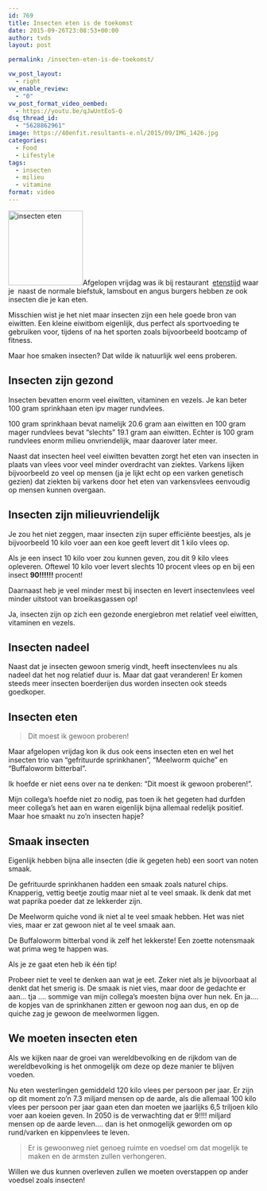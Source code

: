 ```yaml
---
id: 769
title: Insecten eten is de toekomst
date: 2015-09-26T23:08:53+00:00
author: tvds
layout: post

permalink: /insecten-eten-is-de-toekomst/

vw_post_layout:
  - right
vw_enable_review:
  - "0"
vw_post_format_video_oembed:
  - https://youtu.be/qJwUntEoS-Q
dsq_thread_id:
  - "5628862961"
image: https://40enfit.resultants-e.nl/2015/09/IMG_1426.jpg
categories:
  - Food
  - Lifestyle
tags:
  - insecten
  - milieu
  - vitamine
format: video
---
```

[<img class="alignleft size-thumbnail wp-image-770" src="https://40enfit.resultants-e.nl/2015/09/IMG_1426-150x150.jpg" alt="insecten eten" width="150" height="150" srcset="https://40enfit.resultants-e.nl/2015/09/IMG_1426-150x150.jpg 150w, https://40enfit.resultants-e.nl/2015/09/IMG_1426-300x300.jpg 300w, https://40enfit.resultants-e.nl/2015/09/IMG_1426-80x80.jpg 80w, https://40enfit.resultants-e.nl/2015/09/IMG_1426-360x360.jpg 360w, https://40enfit.resultants-e.nl/2015/09/IMG_1426-750x750.jpg 750w, https://40enfit.resultants-e.nl/2015/09/IMG_1426.jpg 1024w" sizes="(max-width: 150px) 100vw, 150px" />](https://40enfit.resultants-e.nl/2015/09/IMG_1426.jpg)Afgelopen vrijdag was ik bij restaurant  <a href="http://www.etenstijd.nl/" target="_blank">etenstijd</a> waar je  naast de normale biefstuk, lamsbout en angus burgers hebben ze ook insecten die je kan eten.

Misschien wist je het niet maar insecten zijn een hele goede bron van eiwitten. Een kleine eiwitbom eigenlijk, dus perfect als sportvoeding te gebruiken voor, tijdens of na het sporten zoals bijvoorbeeld bootcamp of fitness.

Maar hoe smaken insecten? Dat wilde ik natuurlijk wel eens proberen.<!--more-->

## Insecten zijn gezond

Insecten bevatten enorm veel eiwitten, vitaminen en vezels. Je kan beter 100 gram sprinkhaan eten ipv mager rundvlees.

100 gram sprinkhaan bevat namelijk 20.6 gram aan eiwitten en 100 gram mager rundvlees bevat &#8220;slechts&#8221; 19.1 gram aan eiwitten. Echter is 100 gram rundvlees enorm milieu onvriendelijk, maar daarover later meer.

Naast dat insecten heel veel eiwitten bevatten zorgt het eten van insecten in plaats van vlees voor veel minder overdracht van ziektes. Varkens lijken bijvoorbeeld zo veel op mensen (ja je lijkt echt op een varken genetisch gezien) dat ziekten bij varkens door het eten van varkensvlees eenvoudig op mensen kunnen overgaan.

## Insecten zijn milieuvriendelijk

Je zou het niet zeggen, maar insecten zijn super efficiënte beestjes, als je bijvoorbeeld 10 kilo voer aan een koe geeft levert dit 1 kilo vlees op.

Als je een insect 10 kilo voer zou kunnen geven, zou dit 9 kilo vlees opleveren. Oftewel 10 kilo voer levert slechts 10 procent vlees op en bij een insect **90!!!!!!** procent!

Daarnaast heb je veel minder mest bij insecten en levert insectenvlees veel minder uitstoot van broeikasgassen op!

Ja, insecten zijn op zich een gezonde energiebron met relatief veel eiwitten, vitaminen en vezels.

## Insecten nadeel

Naast dat je insecten gewoon smerig vindt, heeft insectenvlees nu als nadeel dat het nog relatief duur is. Maar dat gaat veranderen! Er komen steeds meer insecten boerderijen dus worden insecten ook steeds goedkoper.

## Insecten eten

> Dit moest ik gewoon proberen!

Maar afgelopen vrijdag kon ik dus ook eens insecten eten en wel het insecten trio van &#8220;gefrituurde sprinkhanen&#8221;, &#8220;Meelworm quiche&#8221; en &#8220;Buffaloworm bitterbal&#8221;.

Ik hoefde er niet eens over na te denken: &#8220;Dit moest ik gewoon proberen!&#8221;.

Mijn collega&#8217;s hoefde niet zo nodig, pas toen ik het gegeten had durfden meer collega&#8217;s het aan en waren eigenlijk bijna allemaal redelijk positief. Maar hoe smaakt nu zo&#8217;n insecten hapje?

## Smaak insecten

Eigenlijk hebben bijna alle insecten (die ik gegeten heb) een soort van noten smaak.

De gefrituurde sprinkhanen hadden een smaak zoals naturel chips. Knapperig, vettig beetje zoutig maar niet al te veel smaak. Ik denk dat met wat paprika poeder dat ze lekkerder zijn.

De Meelworm quiche vond ik niet al te veel smaak hebben. Het was niet vies, maar er zat gewoon niet al te veel smaak aan.

De Buffaloworm bitterbal vond ik zelf het lekkerste! Een zoette notensmaak wat prima weg te happen was.

Als je ze gaat eten heb ik één tip!

Probeer niet te veel te denken aan wat je eet. Zeker niet als je bijvoorbaat al denkt dat het smerig is. De smaak is niet vies, maar door de gedachte er aan&#8230; tja &#8230;. sommige van mijn collega&#8217;s moesten bijna over hun nek. En ja&#8230;. de kopjes van de sprinkhanen zitten er gewoon nog aan dus, en op de quiche zag je gewoon de meelwormen liggen.

## We moeten insecten eten

Als we kijken naar de groei van wereldbevolking en de rijkdom van de wereldbevolking is het onmogelijk om deze op deze manier te blijven voeden.

Nu eten westerlingen gemiddeld 120 kilo vlees per persoon per jaar. Er zijn op dit moment zo&#8217;n 7.3 miljard mensen op de aarde, als die allemaal 100 kilo vlees per persoon per jaar gaan eten dan moeten we jaarlijks 6,5 triljoen kilo voer aan koeien geven. In 2050 is de verwachting dat er 9!!!! miljard mensen op de aarde leven&#8230;. dan is het onmogelijk geworden om op rund/varken en kippenvlees te leven.

> Er is gewoonweg niet genoeg ruimte en voedsel om dat mogelijk te maken en de armsten zullen verhongeren.

Willen we dus kunnen overleven zullen we moeten overstappen op ander voedsel zoals insecten!